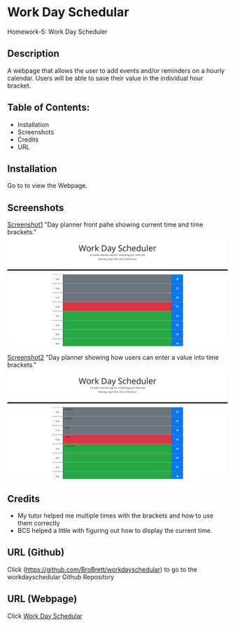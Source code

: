 # Work Day Schedular

Homework-5: Work Day Scheduler


## Description

A webpage that allows the user to add events and/or reminders on a hourly calendar. Users will be able to save
their value in the individual hour bracket.


## Table of Contents:

- Installation
- Screenshots
- Credits
- URL


## Installation

Go to <a href="https://brobrett.github.io/workdayschedular/" alt="Brett's work day schedular"><a> to view the Webpage.


## Screenshots

[Screenshot1](./images/work-day-schedular-screenshot1.png) "Day planner front pahe showing current time and time brackets."
<img src="./images/work-day-schedular-screenshot1.png">

[Screenshot2](./images/work-day-schedular-screenshot2.png) "Day planner showing how users can enter a value into time brackets."
<img src="./images/work-day-schedular-screenshot2.png">


## Credits

- My tutor helped me multiple times with the brackets and how to use them correctly
- BCS helped a little with figuring out how to display the current time.


## URL (Github)

Click (https://github.com/BroBrett/workdayschedular) to go to the workdayschedular Github Repository

## URL (Webpage)

Click <a href="https://brobrett.github.io/workdayschedular/" alt="Brett's work day schedular">Work Day Schedular</a>
